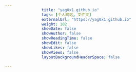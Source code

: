 ---
                title: "yag0x1.github.io"
                tags: [个人网站, 文件夹]
                externalUrl: "https://yag0x1.github.io"
                weight: 102
                showDate: false
                showAuthor: false
                showReadingTime: false
                showEdit: false
                showLikes: false
                showViews: false
                layoutBackgroundHeaderSpace: false
                ---

